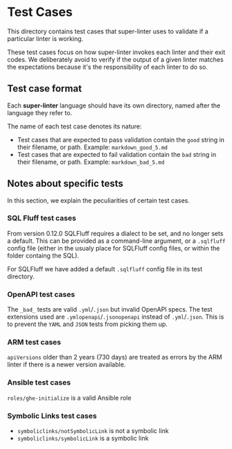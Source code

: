 # Test Cases

This directory contains test cases that super-linter uses to validate if a
particular linter is working.

These test cases focus on how super-linter invokes each linter and their exit
codes. We deliberately avoid to verify if the output of a given linter matches
the expectations because it's the responsibility of each linter to do so.

## Test case format

Each **super-linter** language should have its own directory, named after the
language they refer to.

The name of each test case denotes its nature:

- Test cases that are expected to pass validation contain the `good` string in
  their filename, or path. Example: `markdown_good_5.md`
- Test cases that are expected to fail validation contain the `bad` string in
  their filename, or path. Example: `markdown_bad_5.md`

## Notes about specific tests

In this section, we explain the peculiarities of certain test cases.

### SQL Fluff test cases

From version 0.12.0 SQLFluff requires a dialect to be set, and no longer sets a
default. This can be provided as a command-line argument, or a `.sqlfluff`
config file (either in the usualy place for SQLFluff config files, or within the
folder containg the SQL).

For SQLFluff we have added a default `.sqlfluff` config file in its test
directory.

### OpenAPI test cases

The `_bad_` tests are valid `.yml`/`.json` but invalid OpenAPI specs.
The test extensions used are `.ymlopenapi`/`.jsonopenapi` instead of
`.yml`/`.json`. This is to prevent the `YAML` and `JSON` tests from picking them
up.

### ARM test cases

`apiVersions` older than 2 years (730 days) are treated as errors by the ARM linter if there is a newer version available.

### Ansible test cases

`roles/ghe-initialize` is a valid Ansible role

### Symbolic Links test cases

- `symboliclinks/notSymbolicLink` is not a symbolic link
- `symboliclinks/symbolicLink` is a symbolic link
